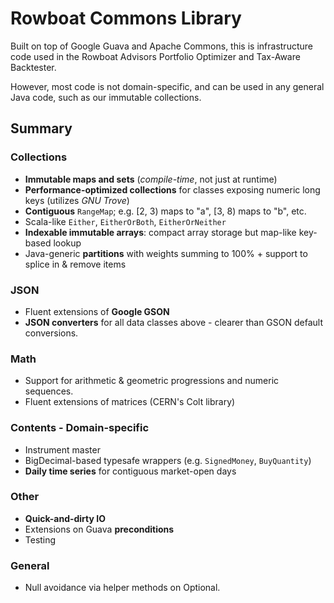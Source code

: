 # Rowboat Commons Library
Built on top of Google Guava and Apache Commons, this is infrastructure code used in the
Rowboat Advisors Portfolio Optimizer and Tax-Aware Backtester.

However, most code is not domain-specific, and can be used in any general Java code,
such as our immutable collections.

## Summary

### Collections
* <strong>Immutable maps and sets</strong> (<em>compile-time</em>, not just at runtime)
* <strong>Performance-optimized collections</strong> for classes exposing numeric long keys (utilizes <em>GNU Trove</em>)
* <Strong>Contiguous</strong> ```RangeMap```; e.g. [2, 3) maps to "a", [3, 8) maps to "b", etc.
* Scala-like ```Either```, ```EitherOrBoth```, ```EitherOrNeither```
* <strong>Indexable immutable arrays</strong>: compact array storage but map-like key-based lookup
* Java-generic <strong>partitions</strong> with weights summing to 100% + support to splice in & remove items

### JSON
* Fluent extensions of <strong>Google GSON</strong>
* <strong>JSON converters</strong> for all data classes above - clearer than GSON default conversions.

### Math
* Support for arithmetic & geometric progressions and numeric sequences.
* Fluent extensions of matrices (CERN's Colt library)

### Contents - Domain-specific
* Instrument master
* BigDecimal-based typesafe wrappers (e.g. ```SignedMoney```, ```BuyQuantity```)
* <strong>Daily time series</strong> for contiguous market-open days

### Other
* <strong>Quick-and-dirty IO</strong>
* Extensions on Guava <strong>preconditions</strong>
* Testing 

### General
* Null avoidance via helper methods on Optional.
